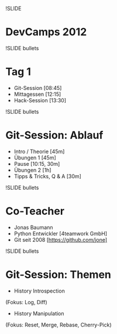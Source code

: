 !SLIDE
# DevCamps 2012 #

!SLIDE bullets
# Tag 1 #

* Git-Session [08:45]
* Mittagessen [12:15]
* Hack-Session [13:30]

!SLIDE bullets
# Git-Session: Ablauf #

* Intro / Theorie [45m]
* Übungen 1 [45m]
* Pause [10:15, 30m]
* Übungen 2 [1h]
* Tipps & Tricks, Q & A [30m]

!SLIDE bullets
# Co-Teacher #

* Jonas Baumann
* Python Entwickler [4teamwork GmbH]
* Git seit 2008 [https://github.com/jone]

!SLIDE bullets
# Git-Session: Themen #

* History Introspection

(Fokus: Log, Diff)

* History Manipulation

(Fokus: Reset, Merge, Rebase, Cherry-Pick)
